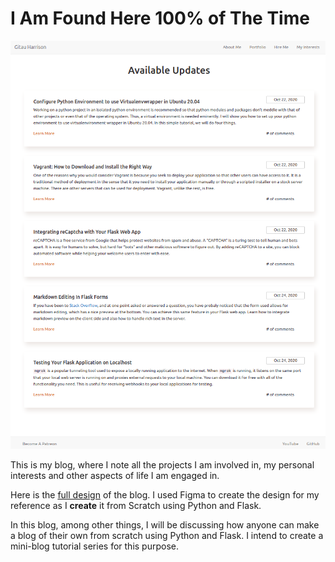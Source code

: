 # I Am Found Here 100% of The Time

![Personal Blog](app/static/images/personal_blog.png)

This is my blog, where I note all the projects I am involved in, my personal interests and other aspects of life I am engaged in.

Here is the  [full design](https://www.figma.com/proto/7crZ9XsIKbcptPwzuCxwDJ/Personal-Blog-Portfolio?node-id=1%3A2&scaling=min-zoom) of the blog. I used Figma to create the design for my reference as I **create** it from Scratch using Python and Flask.

In this blog, among other things, I will be discussing how anyone can make a blog of their own from scratch using Python and Flask. I intend to create a mini-blog tutorial series for this purpose.
